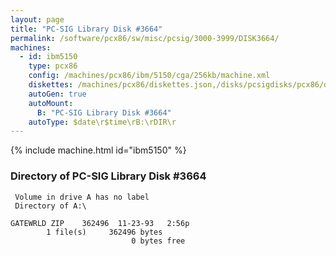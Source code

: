 ```yaml
---
layout: page
title: "PC-SIG Library Disk #3664"
permalink: /software/pcx86/sw/misc/pcsig/3000-3999/DISK3664/
machines:
  - id: ibm5150
    type: pcx86
    config: /machines/pcx86/ibm/5150/cga/256kb/machine.xml
    diskettes: /machines/pcx86/diskettes.json,/disks/pcsigdisks/pcx86/diskettes.json
    autoGen: true
    autoMount:
      B: "PC-SIG Library Disk #3664"
    autoType: $date\r$time\rB:\rDIR\r
---
```


{% include machine.html id="ibm5150" %}

### Directory of PC-SIG Library Disk #3664

     Volume in drive A has no label
     Directory of A:\

    GATEWRLD ZIP    362496  11-23-93   2:56p
            1 file(s)     362496 bytes
                               0 bytes free
